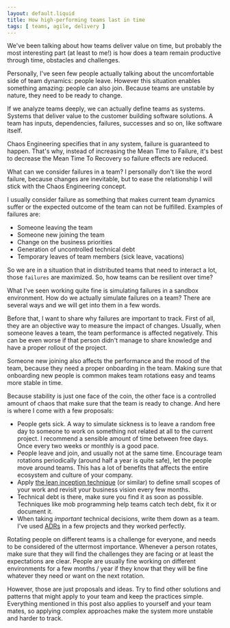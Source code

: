 ```yaml
---
layout: default.liquid
title: How high-performing teams last in time
tags: [ teams, agile, delivery ]
---
```


We've been talking about how teams deliver value on time, but probably the most interesting part (at least to me!) is how does a team remain productive through time, obstacles and challenges.

Personally, I've seen few people actually talking about the uncomfortable side of team dynamics: people leave. However this situation enables something amazing: people can also join. Because teams are unstable by nature, they need to be ready to change.

If we analyze teams deeply, we can actually define teams as systems. Systems that deliver value to the customer building software solutions. A team has inputs, dependencies, failures, successes and so on, like software itself.

Chaos Engineering specifies that in any system, failure is guaranteed to happen. That's why, instead of increasing the Mean Time to Failure, it's best to decrease the Mean Time To Recovery so failure effects are reduced.

What can we consider failures in a team? I personally don't like the word failure, because changes are inevitable, but to ease the relationship I will stick with the Chaos Engineering concept.

I usually consider failure as something that makes current team dynamics suffer or the expected outcome of the team can not be fulfilled. Examples of failures are:

* Someone leaving the team
* Someone new joining the team
* Change on the business priorities
* Generation of uncontrolled technical debt
* Temporary leaves of team members (sick leave, vacations)

So we are in a situation that in distributed teams that need to interact a lot, those `failures` are maximized. So, how teams can be resilient over time?

What I've seen working quite fine is simulating failures in a sandbox environment. How do we actually simulate failures on a team? There are several ways and we will get into them in a few words.

Before that, I want to share why failures are important to track. First of all, they are an objective way to measure the impact of changes. Usually, when someone leaves a team, the team performance is affected negatively. This can be even worse if that person didn't manage to share knowledge and have a proper rollout of the project.

Someone new joining also affects the performance and the mood of the team, because they need a proper onboarding in the team. Making sure that onboarding new people is common makes team rotations easy and teams more stable in time. 

Because stability is just one face of the coin, the other face is a controlled amount of chaos that make sure that the team is ready to change. And here is where I come with a few proposals:

* People gets sick. A way to simulate sickness is to leave a random free day to someone to work on something not related at all to the current project. I recommend a sensible amount of time between free days. Once every two weeks or monthly is a good pace.
* People leave and join, and usually not at the same time. Encourage team rotations periodically (around half a year is quite safe), let the people move around teams. This has a lot of benefits that affects the entire ecosystem and culture of your company.
* Apply [the lean inception technique](https://martinfowler.com/articles/lean-inception/) (or similar) to define small scopes of your work and revisit your business vision every few months.
* Technical debt is there, make sure you find it as soon as possible. Techniques like mob programming help teams catch tech debt, fix it or document it.
* When taking *important* technical decisions, write them down as a team. I've used [ADRs](https://adr.github.io/) in a few projects and they worked perfectly.

Rotating people on different teams is a challenge for everyone, and needs to be considered of the uttermost importance. Whenever a person rotates, make sure that they will find the challenges they are facing or at least the expectations are clear. People are usually fine working on different environments for a few months / year if they know that they will be fine whatever they need or want on the next rotation.

However, those are just proposals and ideas. Try to find other solutions and patterns that might apply to your team and keep the practices simple. Everything mentioned in this post also applies to yourself and your team mates, so applying complex approaches make the system more unstable and harder to track.
